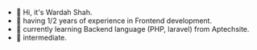 - 👋 Hi, it's Wardah Shah.
- 👀 having 1/2 years of experience in Frontend development.
- 🌱 currently learning Backend language (PHP, laravel) from Aptechsite.
- 💞️ intermediate.

<!---
syedawarda887/syedawarda887 is a ✨ special ✨ repository because its `README.md` (this file) appears on your GitHub profile.
You can click the Preview link to take a look at your changes.
--->
